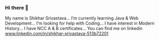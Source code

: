 ### Hi there 👋
My name is Shikhar Srivastava...
I’m currently learning Java & Web Development...
I’m looking for help with Coding...
I have interest in Modern History...
I have NCC A & B certificates...
You can find me on linkedin www.linkedin.com/in/shikhar-srivastava-513b72201
<!--
**ShikharHub/ShikharHub** is a ✨ _special_ ✨ repository because its `README.md` (this file) appears on your GitHub profile.

Here are some ideas to get you started:

- 🔭 I’m currently working on ...
- 🌱 I’m currently learning ...
- 👯 I’m looking to collaborate on ...
- 🤔 I’m looking for help with ...
- 💬 Ask me about ...
- 📫 How to reach me: ...
- 😄 Pronouns: ...
- ⚡ Fun fact: ...
-->
